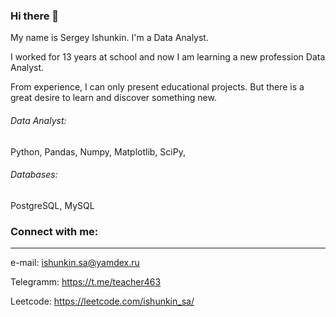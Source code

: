 ### Hi there 👋

<!--
**ishunkinsa/ishunkinsa** is a ✨ _special_ ✨ repository because its `README.md` (this file) appears on your GitHub profile.

Here are some ideas to get you started:

- 🔭 I’m currently working on ...
- 🌱 I’m currently learning ...
- 👯 I’m looking to collaborate on ...
- 🤔 I’m looking for help with ...
- 💬 Ask me about ...
- 📫 How to reach me: ...
- 😄 Pronouns: ...
- ⚡ Fun fact: ...
-->

My name is Sergey Ishunkin.
I'm a Data Analyst.

I worked for 13 years at school and now I am learning a new profession Data Analyst.

From experience, I can only present educational projects. But there is a great desire to learn and discover something new.

###### Data Analyst: 
Python, Pandas, Numpy, Matplotlib, SciPy,

###### Databases: 
PostgreSQL, MySQL 

### Connect with me:
---
e-mail: ishunkin.sa@yamdex.ru

Telegramm: https://t.me/teacher463

Leetcode: https://leetcode.com/ishunkin_sa/

